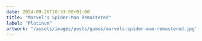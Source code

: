 ```yaml
---
date: 2024-09-26T10:33:00+01:00
title: "Marvel's Spider-Man Remastered"
label: "Platinum"
artwork: "/assets/images/posts/games/marvels-spider-man-remastered.jpg"
---
```


